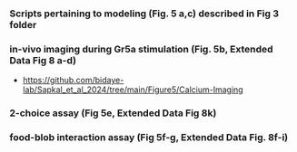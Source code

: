 ### Scripts pertaining to modeling (Fig. 5 a,c) described in Fig 3 folder
### in-vivo imaging during Gr5a stimulation (Fig. 5b, Extended Data Fig 8 a-d)
- https://github.com/bidaye-lab/Sapkal_et_al_2024/tree/main/Figure5/Calcium-Imaging
### 2-choice assay (Fig 5e, Extended Data Fig 8k)
### food-blob interaction assay (Fig 5f-g, Extended Data Fig. 8f-i)
